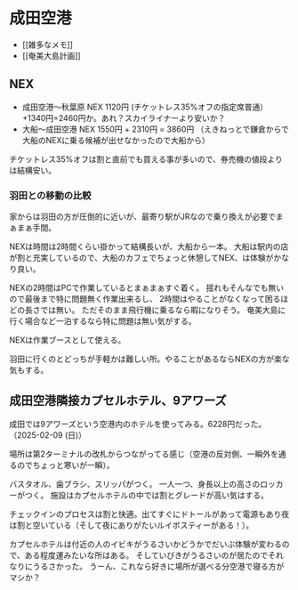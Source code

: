 # 成田空港

- [[雑多なメモ]]
- [[奄美大島計画]]

## NEX

- 成田空港〜秋葉原 NEX 1120円 (チケットレス35%オフの指定席普通）+1340円=2460円か。あれ？スカイライナーより安いか？
- 大船〜成田空港 NEX 1550円 + 2310円 = 3860円 （えきねっとで鎌倉からで大船のNEXに乗る候補が出せなかったので大船から）

チケットレス35%オフは割と直前でも買える事が多いので、券売機の値段よりは結構安い。

### 羽田との移動の比較

家からは羽田の方が圧倒的に近いが、最寄り駅がJRなので乗り換えが必要でまぁまぁ手間。

NEXは時間は2時間くらい掛かって結構長いが、大船から一本。
大船は駅内の店が割と充実しているので、大船のカフェでちょっと休憩してNEX、は体験がかなり良い。

NEXの2時間はPCで作業しているとまぁまぁすぐ着く。
揺れもそんなでも無いので最後まで特に問題無く作業出来るし、
2時間はやることがなくなって困るほどの長さでは無い。
ただそのまま飛行機に乗るなら暇になりそう。
奄美大島に行く場合など一泊するなら特に問題は無い気がする。

NEXは作業ブースとして使える。

羽田に行くのとどっちが手軽かは難しい所。やることがあるならNEXの方が楽な気もする。

## 成田空港隣接カプセルホテル、9アワーズ

成田では9アワーズという空港内のホテルを使ってみる。6228円だった。（2025-02-09 (日)）

場所は第2ターミナルの改札からつながってる感じ（空港の反対側、一瞬外を通るのでちょっと寒いが一瞬）。

バスタオル、歯ブラシ、スリッパがつく。
一人一つ、身長以上の高さのロッカーがつく。
施設はカプセルホテルの中では割とグレードが高い気はする。

チェックインのプロセスは割と快適。出てすぐにドトールがあって電源もあり夜は割と空いている（そして夜にありがたいルイボスティーがある！）。

カプセルホテルは付近の人のイビキがうるさいかどうかでだいぶ体験が変わるので、ある程度運みたいな所はある。
そしていびきがうるさいのが居たのでそれなりにうるさかった。
うーん、これなら好きに場所が選べる分空港で寝る方がマシか？